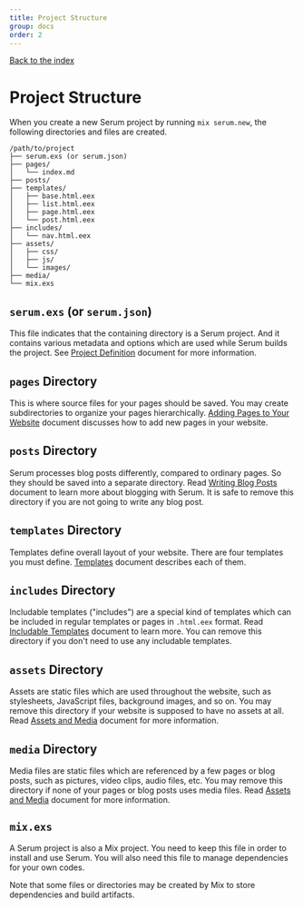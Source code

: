 ```yaml
---
title: Project Structure
group: docs
order: 2
---
```


[Back to the index](%page:docs/index)

# Project Structure

When you create a new Serum project by running `mix serum.new`, the following
directories and files are created.

```
/path/to/project
├── serum.exs (or serum.json)
├── pages/
│   └── index.md
├── posts/
├── templates/
│   ├── base.html.eex
│   ├── list.html.eex
│   ├── page.html.eex
│   └── post.html.eex
├── includes/
│   └── nav.html.eex
├── assets/
│   ├── css/
│   ├── js/
│   └── images/
├── media/
└── mix.exs
```

## `serum.exs` (or `serum.json`)

This file indicates that the containing directory is a Serum project. And it
contains various metadata and options which are used while Serum builds the
project. See [Project Definition](%page:docs/project_definition) document for
more information.

## `pages` Directory

This is where source files for your pages should be saved. You may create
subdirectories to organize your pages hierarchically.
[Adding Pages to Your Website](%page:docs/pages) document discusses how to add
new pages in your website.

## `posts` Directory

Serum processes blog posts differently, compared to ordinary pages. So they
should be saved into a separate directory. Read
[Writing Blog Posts](%page:docs/posts) document to learn more about blogging
with Serum. It is safe to remove this directory if you are not going to write
any blog post.

## `templates` Directory

Templates define overall layout of your website. There are four templates you
must define. [Templates](%page:docs/templates) document describes each of them.

## `includes` Directory

Includable templates ("includes") are a special kind of templates which can be
included in regular templates or pages in `.html.eex` format.
Read [Includable Templates](%page:docs/includes) document to learn more. You
can remove this directory if you don't need to use any includable templates.

## `assets` Directory

Assets are static files which are used throughout the website, such as
stylesheets, JavaScript files, background images, and so on. You may remove
this directory if your website is supposed to have no assets at all. Read
[Assets and Media](%page:docs/asset_media) document for more information.

## `media` Directory

Media files are static files which are referenced by a few pages or blog posts,
such as pictures, video clips, audio files, etc. You may remove this directory
if none of your pages or blog posts uses media files. Read
[Assets and Media](%page:docs/asset_media) document for more information.

## `mix.exs`

A Serum project is also a Mix project. You need to keep this file in order to
install and use Serum. You will also need this file to manage dependencies for
your own codes.

Note that some files or directories may be created by Mix to store dependencies
and build artifacts.
